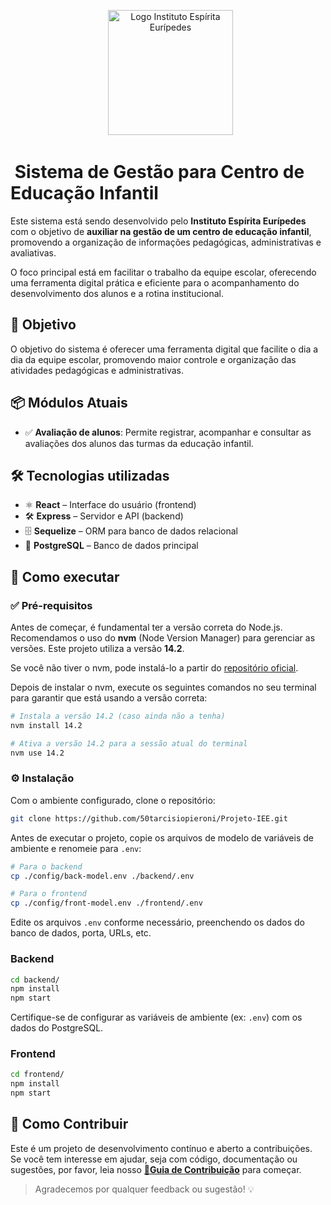 

<p align="center">
  <img src="frontend/public/logo.svg" alt="Logo Instituto Espírita Eurípedes" width="200"\>
</p\>

#  Sistema de Gestão para Centro de Educação Infantil

Este sistema está sendo desenvolvido pelo **Instituto Espírita Eurípedes** com o objetivo de **auxiliar na gestão de um centro de educação infantil**, promovendo a organização de informações pedagógicas, administrativas e avaliativas.

O foco principal está em facilitar o trabalho da equipe escolar, oferecendo uma ferramenta digital prática e eficiente para o acompanhamento do desenvolvimento dos alunos e a rotina institucional.

## 🎯 Objetivo

O objetivo do sistema é oferecer uma ferramenta digital que facilite o dia a dia da equipe escolar, promovendo maior controle e organização das atividades pedagógicas e administrativas.

## 📦 Módulos Atuais

  - ✅ **Avaliação de alunos**: Permite registrar, acompanhar e consultar as avaliações dos alunos das turmas da educação infantil.

## 🛠️ Tecnologias utilizadas

  - ⚛️ **React** – Interface do usuário (frontend)
  - 🛠️ **Express** – Servidor e API (backend)
  - 🗄️ **Sequelize** – ORM para banco de dados relacional
  - 🐘 **PostgreSQL** – Banco de dados principal

## 🚀 Como executar

### ✅ Pré-requisitos

Antes de começar, é fundamental ter a versão correta do Node.js. Recomendamos o uso do **nvm** (Node Version Manager) para gerenciar as versões. Este projeto utiliza a versão **14.2**.

Se você não tiver o nvm, pode instalá-lo a partir do [repositório oficial](https://github.com/nvm-sh/nvm).

Depois de instalar o nvm, execute os seguintes comandos no seu terminal para garantir que está usando a versão correta:

```bash
# Instala a versão 14.2 (caso ainda não a tenha)
nvm install 14.2

# Ativa a versão 14.2 para a sessão atual do terminal
nvm use 14.2
```

### ⚙️ Instalação

Com o ambiente configurado, clone o repositório:

```bash
git clone https://github.com/50tarcisiopieroni/Projeto-IEE.git
```

Antes de executar o projeto, copie os arquivos de modelo de variáveis de ambiente e renomeie para `.env`:

```bash
# Para o backend
cp ./config/back-model.env ./backend/.env

# Para o frontend
cp ./config/front-model.env ./frontend/.env
```

Edite os arquivos `.env` conforme necessário, preenchendo os dados do banco de dados, porta, URLs, etc.

### Backend

```bash
cd backend/
npm install
npm start
```

Certifique-se de configurar as variáveis de ambiente (ex: `.env`) com os dados do PostgreSQL.

### Frontend

```bash
cd frontend/
npm install
npm start
```

## 🤝 Como Contribuir

Este é um projeto de desenvolvimento contínuo e aberto a contribuições. Se você tem interesse em ajudar, seja com código, documentação ou sugestões, por favor, leia nosso **[🚀Guia de Contribuição](CONTRIBUTING.md)** para começar.

> Agradecemos por qualquer feedback ou sugestão\! 💡
